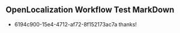 ## OpenLocalization Workflow Test MarkDown
* 6194c900-15e4-4712-af72-8f152173ac7a thanks!

<!--HONumber=Oct16_HO3-->


